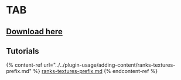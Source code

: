 # TAB

## [Download here](https://www.mc-market.org/resources/14009/)

## Tutorials

{% content-ref url="../../plugin-usage/adding-content/ranks-textures-prefix.md" %}
[ranks-textures-prefix.md](../../plugin-usage/adding-content/ranks-textures-prefix.md)
{% endcontent-ref %}
